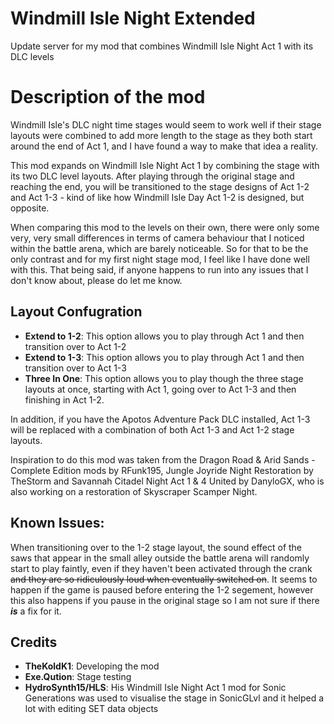 # Windmill Isle Night Extended
Update server for my mod that combines Windmill Isle Night Act 1 with its DLC levels


# Description of the mod
Windmill Isle's DLC night time stages would seem to work well if their stage layouts were combined to add more length to the stage as they both start around the end of Act 1, and I have found a way to make that idea a reality.

This mod expands on Windmill Isle Night Act 1 by combining the stage with its two DLC level layouts. After playing through the original stage and reaching the end, you will be transitioned to the stage designs of Act 1-2 and Act 1-3 - kind of like how Windmill Isle Day Act 1-2 is designed, but opposite. 

When comparing this mod to the levels on their own, there were only some very, very small differences in terms of camera behaviour that I noticed within the battle arena, which are barely noticeable. So for that to be the only contrast and for my first night stage mod, I feel like I have done well with this. That being said, if anyone happens to run into any issues that I don't know about, please do let me know.

## Layout Confugration

- **Extend to 1-2**: This option allows you to play through Act 1 and then transition over to Act 1-2
- **Extend to 1-3**: This option allows you to play through Act 1 and then transition over to Act 1-3
- **Three In One**: This option allows you to play though the three stage layouts at once, starting with Act 1, going over to Act 1-3 and then finishing in Act 1-2.

In addition, if you have the Apotos Adventure Pack DLC installed, Act 1-3 will be replaced with a combination of both Act 1-3 and Act 1-2 stage layouts.

Inspiration to do this mod was taken from the Dragon Road & Arid Sands - Complete Edition mods by RFunk195, Jungle Joyride Night Restoration by TheStorm and Savannah Citadel Night Act 1 & 4 United by DanyloGX, who is also working on a restoration of Skyscraper Scamper Night.

## Known Issues:

When transitioning over to the 1-2 stage layout, the sound effect of the saws that appear in the small alley outside the battle arena will randomly start to play faintly, even if they haven't been activated through the crank ~~and they are so ridiculously loud when eventually switched on~~. It seems to happen if the game is paused before entering the 1-2 segement, however this also happens if you pause in the original stage so I am not sure if there ***is*** a fix for it.


## Credits
- **TheKoldK1**: Developing the mod
- **Exe.Qution**: Stage testing
- **HydroSynth15/HLS**: His Windmill Isle Night Act 1 mod for Sonic Generations was used to visualise the stage in SonicGLvl and it helped a lot with editing SET data objects
